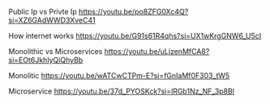 Public Ip vs Privte Ip
https://youtu.be/po8ZFG0Xc4Q?si=XZ6GAdWWD3XveC41

How internet works
https://youtu.be/G91s61R4qhs?si=UX1wKrgGNW6_U5cI

Monolithic vs Microservices
https://youtu.be/uLjzenMfCA8?si=EOt6JkhIyQiQhyBb

Monolitic 
https://youtu.be/wATCwCTPm-E?si=fGnIaMf0F303_tW5

Microservice
https://youtu.be/37d_PYOSKck?si=lRGb1Nz_NF_3p8Bl
